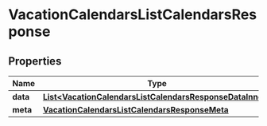 

# VacationCalendarsListCalendarsResponse


## Properties

| Name | Type | Description | Notes |
|------------ | ------------- | ------------- | -------------|
|**data** | [**List&lt;VacationCalendarsListCalendarsResponseDataInner&gt;**](VacationCalendarsListCalendarsResponseDataInner.md) |  |  [optional] |
|**meta** | [**VacationCalendarsListCalendarsResponseMeta**](VacationCalendarsListCalendarsResponseMeta.md) |  |  [optional] |



